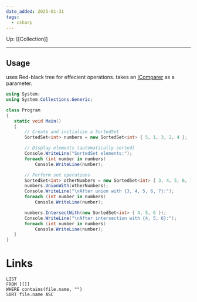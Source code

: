 ```yaml
---
date_added: 2025-01-31
tags:
  - csharp
---
```

Up: [[Collection]]
___

## Usage

uses Red-black tree for effecient operations. takes an [IComparer](IComparer.md) as a parameter.


 ```csharp
 using System;
using System.Collections.Generic;

class Program
{
    static void Main()
    {
        // Create and initialize a SortedSet
        SortedSet<int> numbers = new SortedSet<int> { 5, 1, 3, 2, 4 };

        // Display elements (automatically sorted)
        Console.WriteLine("SortedSet elements:");
        foreach (int number in numbers)
            Console.WriteLine(number);

        // Perform set operations
        SortedSet<int> otherNumbers = new SortedSet<int> { 3, 4, 5, 6, 7 };
        numbers.UnionWith(otherNumbers);
        Console.WriteLine("\nAfter union with {3, 4, 5, 6, 7}:");
        foreach (int number in numbers)
            Console.WriteLine(number);

        numbers.IntersectWith(new SortedSet<int> { 4, 5, 6 });
        Console.WriteLine("\nAfter intersection with {4, 5, 6}:");
        foreach (int number in numbers)
            Console.WriteLine(number);
    }
}
 ```
# Links
```dataview
LIST
FROM [[]]
WHERE contains(file.name, "")
SORT file.name ASC
```
